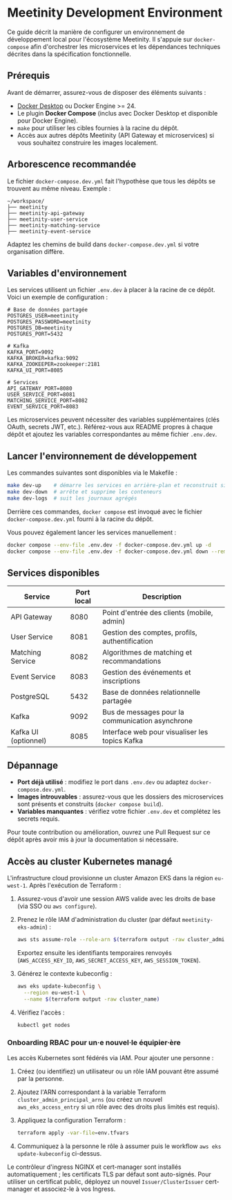 # Meetinity Development Environment

Ce guide décrit la manière de configurer un environnement de développement local pour l'écosystème Meetinity. Il s'appuie sur
`docker-compose` afin d'orchestrer les microservices et les dépendances techniques décrites dans la spécification fonctionnelle.

## Prérequis

Avant de démarrer, assurez-vous de disposer des éléments suivants :

- [Docker Desktop](https://www.docker.com/products/docker-desktop/) ou Docker Engine >= 24.
- Le plugin **Docker Compose** (inclus avec Docker Desktop et disponible pour Docker Engine).
- `make` pour utiliser les cibles fournies à la racine du dépôt.
- Accès aux autres dépôts Meetinity (API Gateway et microservices) si vous souhaitez construire les images localement.

## Arborescence recommandée

Le fichier `docker-compose.dev.yml` fait l'hypothèse que tous les dépôts se trouvent au même niveau. Exemple :

```
~/workspace/
├── meetinity
├── meetinity-api-gateway
├── meetinity-user-service
├── meetinity-matching-service
├── meetinity-event-service
```

Adaptez les chemins de build dans `docker-compose.dev.yml` si votre organisation diffère.

## Variables d'environnement

Les services utilisent un fichier `.env.dev` à placer à la racine de ce dépôt. Voici un exemple de configuration :

```
# Base de données partagée
POSTGRES_USER=meetinity
POSTGRES_PASSWORD=meetinity
POSTGRES_DB=meetinity
POSTGRES_PORT=5432

# Kafka
KAFKA_PORT=9092
KAFKA_BROKER=kafka:9092
KAFKA_ZOOKEEPER=zookeeper:2181
KAFKA_UI_PORT=8085

# Services
API_GATEWAY_PORT=8080
USER_SERVICE_PORT=8081
MATCHING_SERVICE_PORT=8082
EVENT_SERVICE_PORT=8083
```

Les microservices peuvent nécessiter des variables supplémentaires (clés OAuth, secrets JWT, etc.). Référez-vous aux README
propres à chaque dépôt et ajoutez les variables correspondantes au même fichier `.env.dev`.

## Lancer l'environnement de développement

Les commandes suivantes sont disponibles via le Makefile :

```bash
make dev-up    # démarre les services en arrière-plan et reconstruit si besoin
make dev-down  # arrête et supprime les conteneurs
make dev-logs  # suit les journaux agrégés
```

Derrière ces commandes, `docker compose` est invoqué avec le fichier `docker-compose.dev.yml` fourni à la racine du dépôt.

Vous pouvez également lancer les services manuellement :

```bash
docker compose --env-file .env.dev -f docker-compose.dev.yml up -d
docker compose --env-file .env.dev -f docker-compose.dev.yml down --remove-orphans
```

## Services disponibles

| Service                  | Port local | Description                                                 |
|--------------------------|------------|-------------------------------------------------------------|
| API Gateway              | 8080       | Point d'entrée des clients (mobile, admin)                  |
| User Service             | 8081       | Gestion des comptes, profils, authentification              |
| Matching Service         | 8082       | Algorithmes de matching et recommandations                  |
| Event Service            | 8083       | Gestion des événements et inscriptions                      |
| PostgreSQL               | 5432       | Base de données relationnelle partagée                      |
| Kafka                    | 9092       | Bus de messages pour la communication asynchrone            |
| Kafka UI (optionnel)     | 8085       | Interface web pour visualiser les topics Kafka              |

## Dépannage

- **Port déjà utilisé** : modifiez le port dans `.env.dev` ou adaptez `docker-compose.dev.yml`.
- **Images introuvables** : assurez-vous que les dossiers des microservices sont présents et construits (`docker compose build`).
- **Variables manquantes** : vérifiez votre fichier `.env.dev` et complétez les secrets requis.

Pour toute contribution ou amélioration, ouvrez une Pull Request sur ce dépôt après avoir mis à jour la documentation si
nécessaire.

## Accès au cluster Kubernetes managé

L'infrastructure cloud provisionne un cluster Amazon EKS dans la région `eu-west-1`. Après l'exécution de Terraform :

1. Assurez-vous d'avoir une session AWS valide avec les droits de base (via SSO ou `aws configure`).
2. Prenez le rôle IAM d'administration du cluster (par défaut `meetinity-eks-admin`) :

   ```bash
   aws sts assume-role --role-arn $(terraform output -raw cluster_admin_role_arn) --role-session-name admin-session
   ```

   Exportez ensuite les identifiants temporaires renvoyés (`AWS_ACCESS_KEY_ID`, `AWS_SECRET_ACCESS_KEY`, `AWS_SESSION_TOKEN`).
3. Générez le contexte kubeconfig :

   ```bash
   aws eks update-kubeconfig \
     --region eu-west-1 \
     --name $(terraform output -raw cluster_name)
   ```

4. Vérifiez l'accès :

   ```bash
   kubectl get nodes
   ```

### Onboarding RBAC pour un·e nouvel·le équipier·ère

Les accès Kubernetes sont fédérés via IAM. Pour ajouter une personne :

1. Créez (ou identifiez) un utilisateur ou un rôle IAM pouvant être assumé par la personne.
2. Ajoutez l'ARN correspondant à la variable Terraform `cluster_admin_principal_arns` (ou créez un nouvel `aws_eks_access_entry` si un rôle avec des droits plus limités est requis).
3. Appliquez la configuration Terraform :

   ```bash
   terraform apply -var-file=env.tfvars
   ```

4. Communiquez à la personne le rôle à assumer puis le workflow `aws eks update-kubeconfig` ci-dessus.

Le contrôleur d'ingress NGINX et cert-manager sont installés automatiquement ; les certificats TLS par défaut sont auto-signés.
Pour utiliser un certificat public, déployez un nouvel `Issuer/ClusterIssuer` cert-manager et associez-le à vos Ingress.
